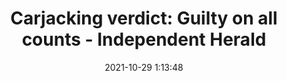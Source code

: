---
"title": "Carjacking verdict: Guilty on all counts - Independent Herald"
"date": "2021-10-29 1:13:48"
"feed_name": "GOOGLENEWSINDUSTRIAL"
"feed_website": "https://news.google.com/search?q=industrial%2Bincident&hl=en-US&gl=US&ceid=US:en"
"feed_rss": "https://news.google.com/rss/search?q=industrial%2Bincident&hl=en-US&gl=US&ceid=US:en"
"link": "https://www.ihoneida.com/2021/10/28/carjacking-verdict-guilty-on-all-counts/"
"source": "{'href': 'https://www.ihoneida.com', 'title': 'Independent Herald'}"
"file": "_posts/2021-1-1-24467a5045b8d72c3dba2e5ea0177e5f0576872b.md"
"accident": "1"
"drilling": "0"
"dead": "0"
"injured": "0"
"arrested": "0"
"place": "unknown place"
"where": "unknown site"
"causes": "unknown"
"place_uri": "unknown place"
---
